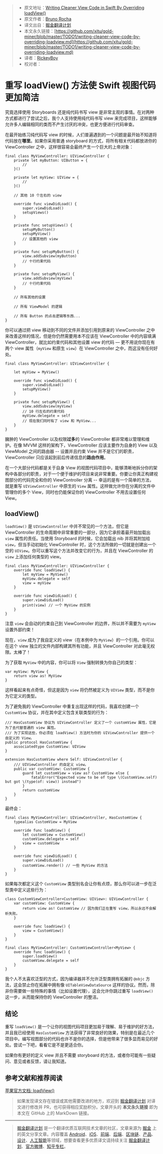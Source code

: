 > * 原文地址：[Writing Cleaner View Code in Swift By Overriding loadView()](https://swiftrocks.com/writing-cleaner-view-code-by-overriding-loadview.html)
> * 原文作者：[Bruno Rocha](https://bit.ly/2IY5F4Y)
> * 译文出自：[掘金翻译计划](https://github.com/xitu/gold-miner)
> * 本文永久链接：[https://github.com/xitu/gold-miner/blob/master/TODO1/writing-cleaner-view-code-by-overriding-loadview.md](https://github.com/xitu/gold-miner/blob/master/TODO1/writing-cleaner-view-code-by-overriding-loadview.md)
> * 译者：[RickeyBoy](https://github.com/RickeyBoy)
> * 校对者：

# 重写 loadView() 方法使 Swift 视图代码更加简洁

究竟选择使用 Storyboards 还是纯代码书写 view 是非常主观的事情。在对两种方式都进行了尝试之后，我个人支持使用纯代码书写 view 来完成项目，这样能够允许多人编辑相同的类而不产生讨厌的冲突，也更方便进行代码审查。

在最开始练习纯代码写 view 的时候，人们普遍遇到的一个问题是最开始不知道将代码放在**哪里**。如果你采用普通 storyboard 的方式，将所有相关代码都放进你的 ViewController 之中，这样很容易会最终产生一个巨大的上帝对象：

```
final class MyViewController: UIViewController {
    private let myButton: UIButton = {
    	//
    }()
  
  	private let myView: UIView = {
    	//
    }()
  
  	// 其他 10 个左右的 view
  
  	override func viewDidLoad() {
        super.viewDidLoad()
      	setupViews()
    }
  
  	private func setupViews() {
    	setupMyButton()
      	setupMyView()
      	// 设置其他的 view
    }
  
  	private func setupMyButton() {
  	    view.addSubview(myButton)
    	// 十行约束代码
    }
  
    private func setupMyView() {
  	    view.addSubview(myView)
    	// 十行约束代码
    }
  
  	// 所有其他的设置
  
  	// 所有 ViewModel 的逻辑
  
  	// 所有 Button 的点击逻辑等东西...
}
```

你可以通过把 view 移动到不同的文件并添加引用到原来的 ViewController 之中来改善这样的情况，但是你仍然需要用本不应该在 ViewController 中的内容填满 ViewController，就比如约束代码和其他设置 view 的代码 — 更不用说你现在有两个 view 属性（`myView` 和原生 `view`）在 ViewController 之中，而这没有任何好处。

```
final class MyViewController: UIViewController {
    
	let myView = MyView()
  
  	override func viewDidLoad() {
        super.viewDidLoad()
      	setupMyView()
    }
  
  	private func setupMyView() {
  	    view.addSubview(myView)
    	// 10 行左右的约束代码
    	myView.delegate = self
    	// 现在我们同时有了 view 和 MyView...
    }
}
```

臃肿的 ViewController 以及权限**过多**的 ViewController 都非常难以管理和维护。在像 MVVM 这样的架构下，ViewController 应该主要作为自身的 View 以及 ViewModel 之间的路由器 -- 设置并且约束 View 并不是它们的职责，ViewController 只应该起到前后传递信息的**路由作用**。

在一个大部分代码都是关于自身 View 的视图代码项目中，能够清晰地拆分你的架构中各部分的职责，对于一个便于维护的项目来说非常重要。你要让你真正构建视图部分的代码完全和你的 ViewController 分离 -- 幸运的是有一个简单的方法，就是重写 `UIViewController` 中原生的 `View` 属性。这样做允许你在分离的文件中管理你的多个 View，同时也仍能保证你的 ViewController 不用去设置任何 View。

## loadView()

`loadView()` 是 `UIViewController` 中并不常见的一个方法，但它是 ViewController 的生命周期中非常重要的一部分，因为它承担着最开始加载出 `view` 属性的责任。当使用 Storyboard 的时候，它会加载出 nib 并将其附加给 `view`，但当手动初始化 ViewController 时，这个方法所做的一切就是创建出一个空的 `UIView`。你可以重写这个方法并改变它的行为，并且在 ViewController 的 `view` 上添加任何类型的 view。

```
final class MyViewController: UIViewController {
	override func loadView() {
	    let myView = MyView()
	    myView.delegate = self
        view = myView
    }

    override func viewDidLoad() {
        super.viewDidLoad()
		print(view) // 一个 MyView 的实例
	}
}
```

注意 `view` 会自动的约束自己到 ViewController 的边界，所以并不需要为 `myView` 设置外部约束！

现在，`view` 成为了我自定义的 view（在本例中为 `MyView`）的一个引用。你可以在这个 view 独立的文件内部构建其所有功能，并且 ViewController 对此毫无权限。太棒了！

为了获取 `MyView` 中的内容，你可以将 `View` 强制转换为你自己的类型：

```
var myView: MyView {
    return view as! MyView
}
```

这样看起来有点奇怪，但这是因为 `view` 将仍然被定义为 `UIView` 类型，而不是你为它定义的类型。

为了避免我的 ViewController 中重复出现这样的代码，我喜欢创建一个 `CustomView` 协议，并在其中定义包含关联类型的行为：

```
/// HasCustomView 协议为 UIViewController 定义了一个 customView 属性，它是为了去代替普通的 view 属性。
/// 为了实现这些，你必须在 loadView() 方法时为你的 UIViewController 提供一个自定义的 View。
public protocol HasCustomView {
    associatedtype CustomView: UIView
}

extension HasCustomView where Self: UIViewController {
    /// UIViewController 的自定义 view。
    public var customView: CustomView {
        guard let customView = view as? CustomView else {
            fatalError("Expected view to be of type \(CustomView.self) but got \(type(of: view)) instead")
        }
        return customView
    }
}
```

最终会：

```
final class MyViewController: UIViewController, HasCustomView {
	typealias CustomView = MyView

	override func loadView() {
	    let customView = CustomView()
	    customView.delegate = self
        view = customView
    }

    override func viewDidLoad() {
    	super.viewDidLoad()
    	customView.render() // 一些 MyView 的方法
	}
}
```

如果每次都定义这个 `CustomView` 类型别名会让你有点烦，那么你可以进一步在泛型类中定义这些行为：

```
class CustomViewController<CustomView: UIView>: UIViewController {
    var customView: CustomView {
        return view as! CustomView // 因为我们正在重写 view，所以永远不会解析失败。
    }

    override func loadView() {
        view = CustomView()
    }
}

final class MyViewController: CustomViewController<MyView> {
	override func loadView() {
		super.loadView()
	    customView.delegate = self
    }
}
```

我个人不太喜欢泛型的方式，因为编译器并不允许泛型类拥有拓展的 `@objc` 方法，这会禁止你在拓展中拥有像 `UITableViewDataSource` 这样的协议。然而，除非你需要做一些特殊的事情（比如设置代理），这会允许你跳过重写 `loadView()` 这一步，从而能保持你的 ViewController 的整洁。

## 结论

重写 `loadView()` 是一个让你的视图代码项目更加易于理解、易于维护的好方法，并且我已经使用 `HasCustomView` 方法获得了非常良好的效果，特别是在最近几个项目中。编写视图部分的代码也许不是你的选择，但是他带来了很多显而易见的好处。尝试一下吧，看看它是不是更适合你。

如果你有更好的定义 view 并且不需要 storyboard 的方法，或者你可能有一些疑问、意见或者反馈，请让我知道。

## 参考文献和推荐阅读

[苹果官方文档: loadView()](https://developer.apple.com/documentation/uikit/uiviewcontroller/1621454-loadview)

> 如果发现译文存在错误或其他需要改进的地方，欢迎到 [掘金翻译计划](https://github.com/xitu/gold-miner) 对译文进行修改并 PR，也可获得相应奖励积分。文章开头的 **本文永久链接** 即为本文在 GitHub 上的 MarkDown 链接。


---

> [掘金翻译计划](https://github.com/xitu/gold-miner) 是一个翻译优质互联网技术文章的社区，文章来源为 [掘金](https://juejin.im) 上的英文分享文章。内容覆盖 [Android](https://github.com/xitu/gold-miner#android)、[iOS](https://github.com/xitu/gold-miner#ios)、[前端](https://github.com/xitu/gold-miner#前端)、[后端](https://github.com/xitu/gold-miner#后端)、[区块链](https://github.com/xitu/gold-miner#区块链)、[产品](https://github.com/xitu/gold-miner#产品)、[设计](https://github.com/xitu/gold-miner#设计)、[人工智能](https://github.com/xitu/gold-miner#人工智能)等领域，想要查看更多优质译文请持续关注 [掘金翻译计划](https://github.com/xitu/gold-miner)、[官方微博](http://weibo.com/juejinfanyi)、[知乎专栏](https://zhuanlan.zhihu.com/juejinfanyi)。
